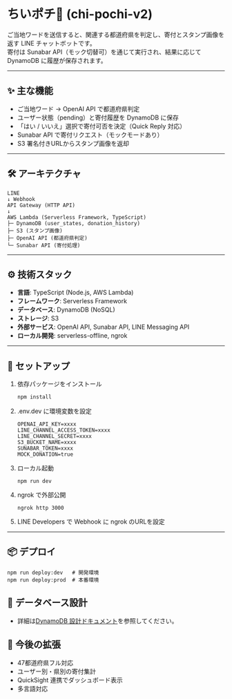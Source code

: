 # ちいポチ🐾 (chi-pochi-v2)

ご当地ワードを送信すると、関連する都道府県を判定し、寄付とスタンプ画像を返す LINE チャットボットです。  
寄付は Sunabar API（モック切替可）を通じて実行され、結果に応じて DynamoDB に履歴が保存されます。

---

## ✨ 主な機能
- ご当地ワード → OpenAI API で都道府県判定
- ユーザー状態（pending）と寄付履歴を DynamoDB に保存
- 「はい / いいえ」選択で寄付可否を決定（Quick Reply 対応）
- Sunabar API で寄付リクエスト（モックモードあり）
- S3 署名付きURLからスタンプ画像を返却

---

## 🛠️ アーキテクチャ
```
LINE
↓ Webhook
API Gateway (HTTP API)
↓
AWS Lambda (Serverless Framework, TypeScript)
├─ DynamoDB (user_states, donation_history)
├─ S3 (スタンプ画像)
├─ OpenAI API (都道府県判定)
└─ Sunabar API (寄付処理)
```

---

## ⚙️ 技術スタック
- **言語**: TypeScript (Node.js, AWS Lambda)
- **フレームワーク**: Serverless Framework
- **データベース**: DynamoDB (NoSQL)
- **ストレージ**: S3
- **外部サービス**: OpenAI API, Sunabar API, LINE Messaging API
- **ローカル開発**: serverless-offline, ngrok

---

## 🚀 セットアップ
1. 依存パッケージをインストール
   ```bash
   npm install
   ```

2. .env.dev に環境変数を設定
   ```
   OPENAI_API_KEY=xxxx
   LINE_CHANNEL_ACCESS_TOKEN=xxxx
   LINE_CHANNEL_SECRET=xxxx
   S3_BUCKET_NAME=xxxx
   SUNABAR_TOKEN=xxxx
   MOCK_DONATION=true
   ```

3. ローカル起動
   ```
   npm run dev
   ```

4. ngrok で外部公開
   ```
   ngrok http 3000
   ```

5. LINE Developers で Webhook に ngrok のURLを設定

---

## 📦 デプロイ
```
npm run deploy:dev   # 開発環境
npm run deploy:prod  # 本番環境
```

## 💾 データベース設計
- 詳細は[DynamoDB 設計ドキュメント](/docs/dynamodb.md)を参照してください。

## 🔮 今後の拡張
- 47都道府県フル対応
- ユーザー別・県別の寄付集計
- QuickSight 連携でダッシュボード表示
- 多言語対応